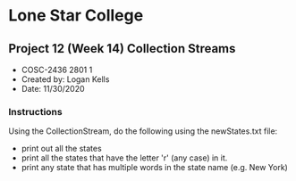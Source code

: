 # Lone Star College
## Project 12 (Week 14) Collection Streams
* COSC-2436 2801 1
* Created by: Logan Kells
* Date: 11/30/2020
### Instructions
Using the CollectionStream, do the following using the newStates.txt file:
* print out all the states
* print all the states that have the letter 'r' (any case) in it.
* print any state that has multiple words in the state name (e.g. New York)